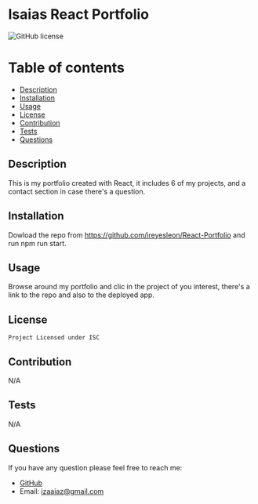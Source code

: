 # Isaias React Portfolio
  ![GitHub license](https://img.shields.io/badge/license-ISC-green.svg)
  # Table of contents
  * [Description](#description)
  * [Installation](#installation)
  * [Usage](#usage)
  * [License](#license)
  * [Contribution](#contribution)
  * [Tests](#tests)
  * [Questions](#questions)
  
  ## Description
  This is my portfolio created with React, it includes 6 of my projects, and a contact section in case there's a question.
  ## Installation
  Dowload the repo from https://github.com/ireyesleon/React-Portfolio and run npm run start.
  ## Usage
  Browse around my portfolio and clic in the project of you interest, there's a link to the repo and also to the deployed app.
  ## License
    Project Licensed under ISC
  ## Contribution
  N/A
  ## Tests
  N/A
  ## Questions
  If you have any question please feel free to reach me:
  * [GitHub](https://github.com/ireyesleon)
  * Email: izaaiaz@gmail.com
  